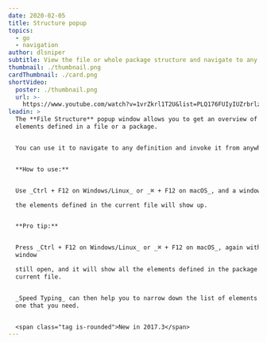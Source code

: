 ```yaml
---
date: 2020-02-05
title: Structure popup
topics:
  - go
  - navigation
author: dlsniper
subtitle: View the file or whole package structure and navigate to any element
thumbnail: ./thumbnail.png
cardThumbnail: ./card.png
shortVideo:
  poster: ./thumbnail.png
  url: >-
    https://www.youtube.com/watch?v=1vrZkrl1T2U&list=PLQ176FUIyIUZrbrlz4AY1V8VzBJKZyVlW&index=145
leadin: >
  The **File Structure** popup window allows you to get an overview of all the
  elements defined in a file or a package.


  You can use it to navigate to any definition and invoke it from anywhere.


  **How to use:**


  Use _Ctrl + F12 on Windows/Linux_ or _⌘ + F12 on macOS_, and a window with all

  the elements defined in the current file will show up.


  **Pro tip:**


  Press _Ctrl + F12 on Windows/Linux_ or _⌘ + F12 on macOS_, again with the
  window

  still open, and it will show all the elements defined in the package of the
  current file.


  _Speed Typing_ can then help you to narrow down the list of elements to the
  one that you need.


  <span class="tag is-rounded">New in 2017.3</span>
---
```


